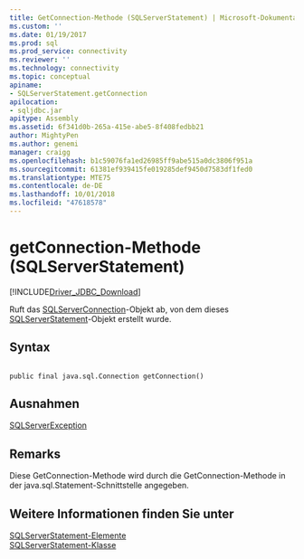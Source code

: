 ```yaml
---
title: GetConnection-Methode (SQLServerStatement) | Microsoft-Dokumentation
ms.custom: ''
ms.date: 01/19/2017
ms.prod: sql
ms.prod_service: connectivity
ms.reviewer: ''
ms.technology: connectivity
ms.topic: conceptual
apiname:
- SQLServerStatement.getConnection
apilocation:
- sqljdbc.jar
apitype: Assembly
ms.assetid: 6f341d0b-265a-415e-abe5-8f408fedbb21
author: MightyPen
ms.author: genemi
manager: craigg
ms.openlocfilehash: b1c59076fa1ed26985ff9abe515a0dc3806f951a
ms.sourcegitcommit: 61381ef939415fe019285def9450d7583df1fed0
ms.translationtype: MTE75
ms.contentlocale: de-DE
ms.lasthandoff: 10/01/2018
ms.locfileid: "47618578"
---
```

# <a name="getconnection-method-sqlserverstatement"></a>getConnection-Methode (SQLServerStatement)
[!INCLUDE[Driver_JDBC_Download](../../../includes/driver_jdbc_download.md)]

  Ruft das [SQLServerConnection](../../../connect/jdbc/reference/sqlserverconnection-class.md)-Objekt ab, von dem dieses [SQLServerStatement](../../../connect/jdbc/reference/sqlserverstatement-class.md)-Objekt erstellt wurde.  
  
## <a name="syntax"></a>Syntax  
  
```  
  
public final java.sql.Connection getConnection()  
```  
  
## <a name="exceptions"></a>Ausnahmen  
 [SQLServerException](../../../connect/jdbc/reference/sqlserverexception-class.md)  
  
## <a name="remarks"></a>Remarks  
 Diese GetConnection-Methode wird durch die GetConnection-Methode in der java.sql.Statement-Schnittstelle angegeben.  
  
## <a name="see-also"></a>Weitere Informationen finden Sie unter  
 [SQLServerStatement-Elemente](../../../connect/jdbc/reference/sqlserverstatement-members.md)   
 [SQLServerStatement-Klasse](../../../connect/jdbc/reference/sqlserverstatement-class.md)  
  
  
